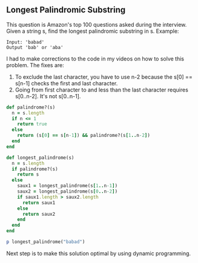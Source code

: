## Longest Palindromic Substring

This question is Amazon's top 100 questions asked during the interview. Given a string s, find the longest palindromic substring in s. Example:

```
Input: 'babad'
Output 'bab' or 'aba'
```

I had to make corrections to the code in my videos on how to solve this problem. The fixes are:

1. To exclude the last character, you have to use n-2 because the s[0] == s[n-1] checks the first and last character.
2. Going from first character to and less than the last character requires s[0..n-2]. It's not s[0..n-1].

```ruby
def palindrome?(s)
  n = s.length
  if n <= 1
    return true
  else 
    return (s[0] == s[n-1]) && palindrome?(s[1..n-2])
  end
end

def longest_palindrome(s)
  n = s.length
  if palindrome?(s)
    return s
  else
    saux1 = longest_palindrome(s[1..n-1])
    saux2 = longest_palindrome(s[0..n-2])
    if saux1.length > saux2.length
      return saux1
    else
      return saux2
    end
  end
end

p longest_palindrome("babad")
```

Next step is to make this solution optimal by using dynamic programming.

